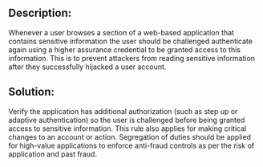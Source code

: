 ## Description:

Whenever a user browses a section of a web-based application that contains sensitive information the user should be challenged authenticate again using a higher assurance credential to be granted access to this information.
This is to prevent attackers from reading sensitive information after they successfully hijacked a user account.


## Solution:

Verify the application has additional authorization (such as step up or adaptive authentication) so the user is challenged before being granted access to sensitive information. This rule also applies for making critical changes to an account or action.
Segregation of duties should be applied for high-value applications to enforce anti-fraud controls as per the risk of application and past fraud.

